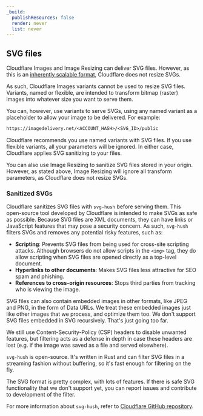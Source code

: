 ```yaml
---
_build:
  publishResources: false
  render: never
  list: never
---
```


## SVG files

Cloudflare Images and Image Resizing can deliver SVG files. However, as this is an [inherently scalable format](https://www.w3.org/TR/SVG2/), Cloudflare does not resize SVGs. 

As such, Cloudflare Images variants cannot be used to resize SVG files. Variants, named or flexible, are intended to transform bitmap (raster) images into whatever size you want to serve them. 

You can, however, use variants to serve SVGs, using any named variant as a placeholder to allow your image to be delivered. For example:

```txt
https://imagedelivery.net/<ACCOUNT_HASH>/<SVG_ID>/public
```

Cloudflare recommends you use named variants with SVG files. If you use flexible variants, all your parameters will be ignored. In either case, Cloudflare applies SVG sanitizing to your files.

You can also use Image Resizing to sanitize SVG files stored in your origin. However, as stated above, Image Resizing will ignore all transform parameters, as Cloudflare does not resize SVGs.

### Sanitized SVGs

Cloudflare sanitizes SVG files with `svg-hush` before serving them. This open-source tool developed by Cloudflare is intended to make SVGs as safe as possible. Because SVG files are XML documents, they can have links or JavaScript features that may pose a security concern. As such, `svg-hush` filters SVGs and removes any potential risky features, such as:

* **Scripting**: Prevents SVG files from being used for cross-site scripting attacks. Although browsers do not allow scripts in the `<img>` tag, they do allow scripting when SVG files are opened directly as a top-level document.
* **Hyperlinks to other documents**: Makes SVG files less attractive for SEO spam and phishing.
* **References to cross-origin resources**: Stops third parties from tracking who is viewing the image.

SVG files can also contain embedded images in other formats, like JPEG and PNG, in the form of Data URLs. We treat these embedded images just like other images that we process, and optimize them too. We don't support SVG files embedded in SVG recursively. That's just going too far.

We still use Content-Security-Policy (CSP) headers to disable unwanted features, but filtering acts as a defense in depth in case these headers are lost (e.g. if the image was saved as a file and served elsewhere).

`svg-hush` is open-source. It's written in Rust and can filter SVG files in a streaming fashion without buffering, so it's fast enough for filtering on the fly.

The SVG format is pretty complex, with lots of features. If there is safe SVG functionality that we don't support yet, you can report issues and contribute to development of the filter. 

For more information about `svg-hush`, refer to [Cloudflare GitHub repository](https://github.com/cloudflare/svg-hush).